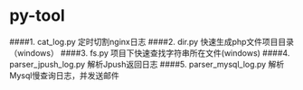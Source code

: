 py-tool
==============

####1. cat_log.py 定时切割nginx日志
####2. dir.py  快速生成php文件项目目录（windows）
####3. fs.py   项目下快速查找字符串所在文件(windows)
####4. parser_jpush_log.py  解析Jpush返回日志
####5. parser_mysql_log.py  解析Mysql慢查询日志，并发送邮件